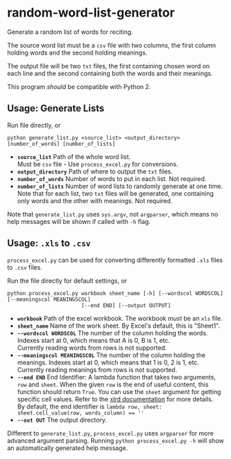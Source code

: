 # random-word-list-generator
Generate a random list of words for reciting. 

The source word list must be a `csv` file with two columns, the first column holding words and 
the second holding meanings.

The output file will be two `txt` files, the first containing chosen word on each line and 
the second containing both the words and their meanings.

This program *should* be compatible with Python 2.

## Usage: Generate Lists
Run file directly, or

`python generate_list.py <source_list> <output_directory> [number_of_words] [number_of_lists]`

* **`source_list`** Path of the whole word list.  
Must be `csv` file - Use `process_excel.py` for conversions.
* **`output_directory`** Path of where to output the `txt` files.
* **`number_of_words`** Number of words to put in each list. Not required.
* **`number_of_lists`** Number of word lists to randomly generate at one time.  
Note that for each list, two `txt` files will be generated, one containing only words
and the other with meanings. Not required.

Note that `generate_list.py` uses `sys.argv`, not `argparser`, which means no help 
messages will be shown if called with `-h` flag.


## Usage: `.xls` to `.csv`

`process_excel.py` can be used for converting differently formatted `.xls` files to `.csv` files.

Run the file directly for default settings, or

```
python process_excel.py workbook sheet_name [-h] [--wordscol WORDSCOL] [--meaningscol MEANINGSCOL]
                        [--end END] [--output OUTPUT]
```

* **`workbook`** Path of the excel workbook. The workbook *must* be an `xls` file.
* **`sheet_name`** Name of the work sheet. By Excel's default, this is "Sheet1".
* **`--wordscol WORDSCOL`** The number of the column holding the words. Indexes start at 0, which
means that A is 0, B is 1, etc.  
Currently reading words from rows is not supported.
* **`--meaningscol MEANINGSCOL`** The number of the column holding the meanings. Indexes start at 0, which
means that 1 is 0, 2 is 1, etc.  
Currently reading meanings from rows is not supported.
* **`--end END`** End Identifier: A lambda function that takes two arguments, `row` and `sheet`.
When the given `row` is the end of useful content, this function should return `True`.
You can use the `sheet` argument for getting specific cell values. Refer to the 
[xlrd documentation](https://xlrd.readthedocs.io/en/latest/) for more details.  
By default, the end identifier is `lambda row, sheet: sheet.cell_value(row, words_column) == ''`
* **`--out OUT`** The output directory.

Different to `generate_list.py`, `process_excel.py` uses `argparser` for more advanced argument
parsing. Running `python process_excel.py -h` will show an automatically generated help message.

